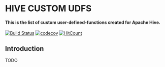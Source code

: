 # HIVE CUSTOM UDFS
#### This is the list of custom user-defined-functions created for Apache Hive.

[![Build Status](https://travis-ci.org/rishuatgithub/hive-custom-udfs.svg?branch=master)](https://travis-ci.org/rishuatgithub/hive-custom-udfs) [![codecov](https://codecov.io/gh/rishuatgithub/hive-custom-udfs/branch/master/graph/badge.svg)](https://codecov.io/gh/rishuatgithub/hive-custom-udfs) [![HitCount](http://hits.dwyl.com/rishuatgithub/hive-custom-udfs.svg)](http://hits.dwyl.com/rishuatgithub/hive-custom-udfs)

## Introduction

TODO